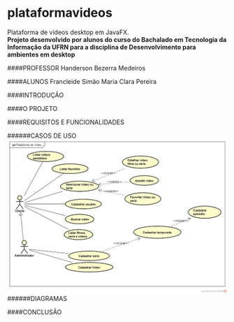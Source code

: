 # plataformavideos
Plataforma de vídeos desktop em JavaFX.<br>
**Projeto desenvolvido por alunos do curso do Bachalado em Tecnologia da Informação da UFRN para a disciplina de Desenvolvimento para ambientes em desktop**

####PROFESSOR
Handerson Bezerra Medeiros

####ALUNOS
Francleide Simão
Maria Clara Pereira

####INTRODUÇÃO

####O PROJETO

####REQUISITOS E FUNCIONALIDADES

######CASOS DE USO
<img src="https://github.com/francleide/plataformavideos/blob/master/Caso_de_Uso.jpg" alt="Caso de Uso" />
######DIAGRAMAS

####CONCLUSÃO

